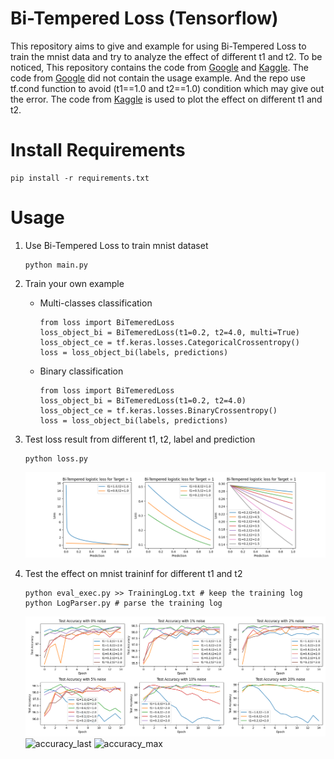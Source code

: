 # Bi-Tempered Loss (Tensorflow)
This repository aims to give and example for using Bi-Tempered Loss to train the mnist data and try to analyze the effect of different t1 and t2. To be noticed, This repository contains the code from [Google](https://github.com/google/bi-tempered-loss) and [Kaggle](https://www.kaggle.com/nasirkhalid24/loss-functions-to-help-with-noisy-labelled-data). The code from [Google](https://github.com/google/bi-tempered-loss) did not contain the usage example. And the repo use tf.cond function to avoid (t1==1.0 and t2==1.0) condition which may give out the error. The code from [Kaggle](https://www.kaggle.com/nasirkhalid24/loss-functions-to-help-with-noisy-labelled-data) is used to plot the effect on different t1 and t2.

# Install Requirements
```
pip install -r requirements.txt
```

# Usage
1. Use Bi-Tempered Loss to train mnist dataset
    ```
    python main.py
    ```

2. Train your own example
    - Multi-classes classification
        ```
        from loss import BiTemeredLoss
        loss_object_bi = BiTemeredLoss(t1=0.2, t2=4.0, multi=True)
        loss_object_ce = tf.keras.losses.CategoricalCrossentropy()
        loss = loss_object_bi(labels, predictions)
        ```
    - Binary classification
        ```
        from loss import BiTemeredLoss
        loss_object_bi = BiTemeredLoss(t1=0.2, t2=4.0)
        loss_object_ce = tf.keras.losses.BinaryCrossentropy()
        loss = loss_object_bi(labels, predictions)
        ```

3. Test loss result from different t1, t2, label and prediction
    ```
    python loss.py
    ```
    ![BiTemperedLossVisualize](results/BiTemperedLossVisualize.png)

4. Test the effect on mnist traininf for different t1 and t2
    ```
    python eval_exec.py >> TrainingLog.txt # keep the training log
    python LogParser.py # parse the training log
    ```
    ![TestAccuracePerEpoch](results/TestAccuracePerEpoch.png)
    ![accuracy_last](results/accuracy_last.gif)
    ![accuracy_max](results/accuracy_max.gif)

